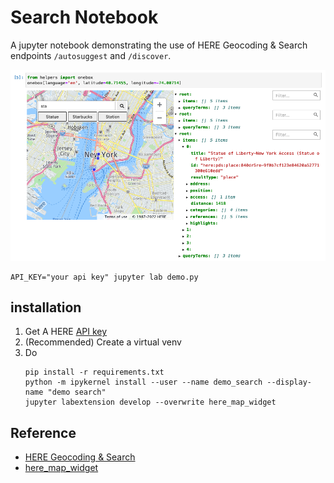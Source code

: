# Search Notebook

A jupyter notebook demonstrating the use of HERE Geocoding & Search endpoints `/autosuggest` and `/discover`.

![searching for "statue of liberty"](screenshot.png)

    API_KEY="your api key" jupyter lab demo.py

## installation

1. Get A HERE [API key](https://developer.here.com/documentation/geocoding-search-api/dev_guide/topics/quick-start-dhc.html#get-an-api-key)
2. (Recommended) Create a virtual venv
3. Do
    ```
    pip install -r requirements.txt
    python -m ipykernel install --user --name demo_search --display-name "demo search"
    jupyter labextension develop --overwrite here_map_widget
    ```
   
<!-- To use jupyter notebook instead of jupyter lab
    jupyter nbextension enable --py widgetsnbextension
-->

## Reference

- [HERE Geocoding & Search](https://developer.here.com/documentation/geocoding-search-api/dev_guide/index.html)
- [here_map_widget](https://here-map-widget-for-jupyter.readthedocs.io/en/latest/index.html)
